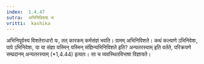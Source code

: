```yaml
---
index:  1.4.47
sutra:  अभिनिविशश् च
vritti:  kashika 
---
```


अभिनिपूर्वस्य विशतेराधारो यः, तत् कारकम् कर्मसंज्ञं भवति। ग्रामम् अभिनिविशते। कथं कल्याणे ऽभिनिवेशः, पापे ऽभिनिवेशः, या या संज्ञा यस्मिन् यस्मिन् संज्ञिन्यभिनिविशते इति? अन्यतरस्याम् इति वर्तते, परिक्रयणे सम्प्रदानम् अन्यतरस्याम् (*1,4.44) इत्यतः। सा च व्यवस्थितविभाषा विज्ञायते।

